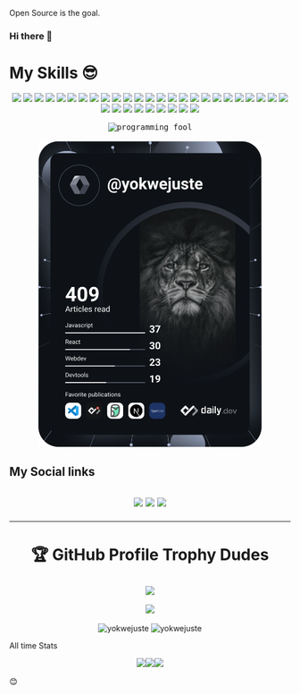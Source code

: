 Open Source is the goal.


### Hi there 👋

# My Skills 😎

<p align="center">
  <img src="https://img.shields.io/badge/python-3670A0?style=for-the-badge&logo=python&logoColor=ffdd54">
  <img src="https://img.shields.io/badge/r-%23276DC3.svg?style=for-the-badge&logo=r&logoColor=white">
  <img src="https://img.shields.io/badge/html5-%23E34F26.svg?style=for-the-badge&logo=html5&logoColor=white">
  <img src="https://img.shields.io/badge/-Julia-9558B2?style=for-the-badge&logo=julia&logoColor=white">
  <img src="https://img.shields.io/badge/javascript-%23323330.svg?style=for-the-badge&logo=javascript&logoColor=%23F7DF1E">
  <img src="https://img.shields.io/badge/dart-%230175C2.svg?style=for-the-badge&logo=dart&logoColor=white">
  <img src="https://img.shields.io/badge/css3-%231572B6.svg?style=for-the-badge&logo=css3&logoColor=white">
  <img src="https://img.shields.io/badge/shell_script-%23121011.svg?style=for-the-badge&logo=gnu-bash&logoColor=white">
  <img src="https://img.shields.io/badge/markdown-%23000000.svg?style=for-the-badge&logo=markdown&logoColor=white">
  <img src="https://img.shields.io/badge/Anaconda-%2344A833.svg?style=for-the-badge&logo=anaconda&logoColor=white">
  <img src="https://img.shields.io/badge/django-%23092E20.svg?style=for-the-badge&logo=django&logoColor=white">
  <img src="https://img.shields.io/badge/Flutter-%2302569B.svg?style=for-the-badge&logo=Flutter&logoColor=white">
  <img src="https://img.shields.io/badge/chart.js-F5788D.svg?style=for-the-badge&logo=chart.js&logoColor=white">
  <img src="https://img.shields.io/badge/DJANGO-REST-ff1709?style=for-the-badge&logo=django&logoColor=white&color=ff1709&labelColor=gray">
  <img src="https://img.shields.io/badge/express.js-%23404d59.svg?style=for-the-badge&logo=express&logoColor=%2361DAFB">
  <img src="https://img.shields.io/badge/opencv-%23white.svg?style=for-the-badge&logo=opencv&logoColor=white">
  <img src="https://img.shields.io/badge/react-%2320232a.svg?style=for-the-badge&logo=react&logoColor=%2361DAFB">
  <img src="https://img.shields.io/badge/tailwindcss-%2338B2AC.svg?style=for-the-badge&logo=tailwind-css&logoColor=white">
  <img src="https://img.shields.io/badge/jquery-%230769AD.svg?style=for-the-badge&logo=jquery&logoColor=white">
  <ing src="https://img.shields.io/badge/adobephotoshop-%2331A8FF.svg?style=for-the-badge&logo=adobephotoshop&logoColor=white">
  <img src="https://img.shields.io/badge/Adobe%20Acrobat%20Reader-EC1C24.svg?style=for-the-badge&logo=Adobe%20Acrobat%20Reader&logoColor=white"> 
  <img src="https://img.shields.io/badge/adobe-%23FF0000.svg?style=for-the-badge&logo=adobe&logoColor=white">
  <img src="https://img.shields.io/badge/IntelliJIDEA-000000.svg?style=for-the-badge&logo=intellij-idea&logoColor=white">
  <img src="https://img.shields.io/badge/Eclipse-FE7A16.svg?style=for-the-badge&logo=Eclipse&logoColor=white">
  <img src="https://img.shields.io/badge/jupyter-%23FA0F00.svg?style=for-the-badge&logo=jupyter&logoColor=white">
  <img src="https://img.shields.io/badge/pycharm-143?style=for-the-badge&logo=pycharm&logoColor=black&color=black&labelColor=green">
  <img src="https://img.shields.io/badge/Visual%20Studio%20Code-0078d7.svg?style=for-the-badge&logo=visual-studio-code&logoColor=white">
  <img src="https://img.shields.io/badge/webstorm-143?style=for-the-badge&logo=webstorm&logoColor=white&color=black">
  <img src="https://img.shields.io/badge/Android%20Studio-3DDC84.svg?style=for-the-badge&logo=android-studio&logoColor=white">
  <img src="https://img.shields.io/badge/bitbucket-%230047B3.svg?style=for-the-badge&logo=bitbucket&logoColor=white">
  <img src="https://img.shields.io/badge/git-%23F05033.svg?style=for-the-badge&logo=git&logoColor=white">
  <img src="https://img.shields.io/badge/github-%23121011.svg?style=for-the-badge&logo=github&logoColor=white">
  <img src="https://img.shields.io/badge/gitlab-%23181717.svg?style=for-the-badge&logo=gitlab&logoColor=white">
  <img src="https://img.shields.io/badge/gitpod-f06611.svg?style=for-the-badge&logo=gitpod&logoColor=white">
  <img src="https://img.shields.io/badge/mercurial-999999.svg?style=for-the-badge&logo=mercurial&logoColor=white">
</p>

<p align="center">
  <kbd  style="border-radius: 25px;">
    <img src="https://miro.medium.com/max/1400/0*C-cPP9D2MIyeexAT.gif" alt="programming fool">
  </kbd>
  <br><br>
  <a href="#"><img src="https://github.com/yokwejuste/yokwejuste/blob/master/devcard.svg" width="400" alt="Yonkeu K. Steve's Dev Card"/></a>
</p>
<h2>My Social links<h2>
<p align="center">
  <a href="https://twitter.com/yokwejuste"><img src="https://img.shields.io/badge/twitter-%231DA1F2.svg?style=for-the-badge&logo=Twitter&logoColor=white"></a>
  <a href="https://linkedin.com/in/yokwejuste"><img src="https://img.shields.io/badge/linkedin-%230077B5.svg?style=for-the-badge&logo=linkedin&logoColor=white"></a>
  <a href="https://instagram.com/yokwejuste0"><img src="https://img.shields.io/badge/instagram-%23E4405F.svg?style=for-the-badge&logo=Instagram&logoColor=white"></a>
</p>
<hr>

<!-- ![](https://github-profile-trophy.vercel.app/?username=yokwejuste&theme=onedark) -->
<!-- [![trophy](https://github-profile-trophy.vercel.app/?username=yokwejuste)](https://github.com/ryo-ma/github-profile-trophy) -->
  # <p align="center">🏆 GitHub Profile Trophy Dudes</p>
<p align="center"><img src="https://github-profile-trophy.vercel.app/?username=yokwejuste&row=2&column=4"></p>


<!-- ![My Stats](https://github-readme-stats.vercel.app/api?username=yokwejuste&count_private=true&show_icons=true&theme=dark)
<p align="center"><img src="https://github-readme-stats.vercel.app/api?username=yokwejuste&count_private=true&show_icons=true&theme=dark"></p> -->

<!-- [![Top Langs](https://github-readme-stats.vercel.app/api/top-langs/?username=yokwejuste&langs_count=13)](#) -->
<p align="center"><img src="https://github-readme-stats.vercel.app/api/top-langs/?username=yokwejuste&langs_count=20"></p>

<!-- [![Yokwejuste's wakatime stats](https://github-readme-stats.vercel.app/api/wakatime?username=yokwejuste)](https://github.com/anuraghazra/github-readme-stats) -->
<p align="center">
  <img align="center" width=360 src="https://github-readme-stats.vercel.app/api?username=yokwejuste&show_icons=true&locale=en&theme=nord" alt="yokwejuste" />
  <img align="center" width=360 src="https://github-readme-streak-stats.herokuapp.com/?user=yokwejuste&theme=nord&hide_border=true" alt="yokwejuste" />
</p>

All  time Stats

<!-- <figure><embed src="https://wakatime.com/share/@yokwejuste/3ec485dc-e314-46a6-bc23-7cb9fb848098.svg"></embed></figure> -->
<p align="center"><img width="300px" src="https://wakatime.com/share/@yokwejuste/84cb8298-f243-40d4-aba9-5fadfbf927f6.svg"><img width="300px" src="https://wakatime.com/share/@yokwejuste/d7823b37-0c75-4bbf-9664-59906279fd5c.svg"><img width="300px" src="https://wakatime.com/share/@yokwejuste/4f88d86e-6977-4bb4-bb6c-39f593399415.svg"></p>
😊
